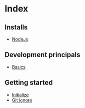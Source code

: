 
# Index
## Installs
* [NodeJs](https://github.com/Roche-Olivier/help.windows10.nodejs.basics/blob/master/_content/_pages/install.nodejs.md)


## Development principals
* [Basics](https://github.com/Roche-Olivier/help.windows10.nodejs.basics/blob/master/_content/_pages/dev.basics.md)


## Getting started
* [Initialize](https://github.com/Roche-Olivier/help.windows10.nodejs.basics/blob/master/_content/_pages/start.initialize.md)
* [Git ignore](https://github.com/Roche-Olivier/help.windows10.nodejs.basics/blob/master/_content/_pages/start.gitignore.md)